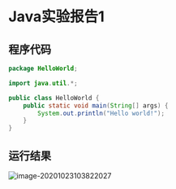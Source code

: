 # Java实验报告1

## 程序代码

```java
package HelloWorld;

import java.util.*;

public class HelloWorld {
	public static void main(String[] args) {
		System.out.println("Hello world!");
	}
}
```

## 运行结果

![image-20201023103822027](Java实验报告1.assets/image-20201023103822027.png)